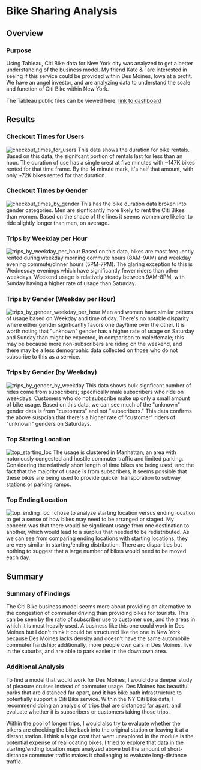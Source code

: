 # Bike Sharing Analysis

## Overview

### Purpose
Using Tableau, Citi Bike data for New York city was analyzed to get a better understanding of the business model. My friend Kate & I are interested in seeing if this service could be provided within Des Moines, Iowa at a profit. We have an angel investor, and are analyzing data to understand the scale and function of Citi Bike within New York.

The Tableau public files can be viewed here: [link to dashboard](https://public.tableau.com/app/profile/kojo0501 "link to dashboard")

## Results

### Checkout Times for Users
![checkout_times_for_users](https://user-images.githubusercontent.com/24308495/147860070-04a09b96-3f17-41fc-9a2f-a89088e0e124.PNG)
This data shows the duration for bike rentals. Based on this data, the signifcant portion of rentals last for less than an hour. The duration of use has a single crest at five minutes with ~147K bikes rented for that time frame. By the 14 minute mark, it's half that amount, with only ~72K bikes rented for that duration.

### Checkout Times by Gender
![checkout_times_by_gender](https://user-images.githubusercontent.com/24308495/147860071-6600ea73-ec3f-45b2-a282-90fdbfc836a3.PNG)
This has the bike duration data broken into gender categories. Men are signficantly more likely to rent the Citi Bikes than women. Based on the shape of the lines it seems women are likelier to ride slightly longer than men, on average.

### Trips by Weekday per Hour
![trips_by_weekday_per_hour](https://user-images.githubusercontent.com/24308495/147860075-f1ca435a-52d1-470a-a522-e19d7a2245aa.PNG)
Based on this data, bikes are most frequently rented during weekday morning commute hours (8AM-9AM) and weekday evening commute/dinner hours (5PM-7PM). The glaring exception to this is Wednesday evenings which have significantly fewer riders than other weekdays. Weekend usage is relatively steady between 9AM-8PM, with Sunday having a higher rate of usage than Saturday.

### Trips by Gender (Weekday per Hour)
![trips_by_gender_weekday_per_hour](https://user-images.githubusercontent.com/24308495/147860077-3a96347b-2edf-4db9-8c9d-02fddac46cc5.PNG)
Men and women have similar patters of usage based on Weekday and time of day. There's no notable disparity where either gender signficantly favors one day/time over the other. It is worth noting that "unknown" gender has a higher rate of usage on Saturday and Sunday than might be expected, in comparison to male/female; this may be because more non-subscribers are riding on the weekend, and there may be a less demogrpahic data collected on those who do not subscribe to this as a service.

### Trips by Gender (by Weekday)
![trips_by_gender_by_weekday](https://user-images.githubusercontent.com/24308495/147860078-a477f41b-7d64-4e9d-b32d-f0403c3d77d4.PNG)
This data shows bulk signficant number of rides come from subscribers; specifically male subscribers who ride on weekdays. Customers who do not subscribe make up only a small amount of bike usage. Based on this data, we can see much of the "unknown" gender data is from "customers" and not "subscribers." This data confirms the above suspcian that there's a higher rate of "customer" riders of "unknown" genders on Saturdays.

### Top Starting Location
![top_starting_loc](https://user-images.githubusercontent.com/24308495/147860079-047dbe75-910f-4eff-83ff-50d2682722df.PNG)
The usage is clustered in Manhattan, an area with notoriously congested and hostile commuter traffic and limited parking. Considering the relatively short length of time bikes are being used, and the fact that the majority of usage is from subscribers, it seems possible that these bikes are being used to provide quicker transporation to subway stations or parking ramps.

### Top Ending Location
![top_ending_loc](https://user-images.githubusercontent.com/24308495/147860080-35a7690b-7809-4c50-9abb-08676e3a8ad5.PNG)
I chose to analyze starting location versus ending location to get a sense of how bikes may need to be arranged or staged. My concern was that there would be signficant usage from one destination to another, which would lead to a surplus that needed to be redistributed. As we can see from comparing ending locations with starting locations, they are very similar in starting/ending distribution. There are disparities but nothing to suggest that a large number of bikes would need to be moved each day.

## Summary

### Summary of Findings
The Citi Bike business model seems more about providing an alternative to the congestion of commuter driving than providing bikes for tourists. This can be seen by the ratio of subscriber use to customer use, and the areas in which it is most heavily used. A business like this one could work in Des Moines but I don't think it could be structured like the one in New York because Des Moines lacks density and doesn't have the same automobile commuter hardship; additionally, more people own cars in Des Moines, live in the suburbs, and are able to park easier in the downtown area.

### Additional Analysis
To find a model that would work for Des Moines, I would do a deeper study of pleasure cruises instead of commuter usage. Des Moines has beautiful parks that are distanced far apart, and it has bike path infrastructure to potentially support a Citi Bike service. Within the NY Citi Bike data, I recommend doing an analysis of trips that are distanced far apart, and evaluate whether it is subscribers or customers taking those trips.

Within the pool of longer trips, I would also try to evaluate whether the bikers are checking the bike back into the original station or leaving it at a distant station. I think a large cost that went unexplored in the module is the potential expense of reallocating bikes. I tried to explore that data in the starting/ending location maps analyzed above but the amount of short-distance commuter traffic makes it challenging to evaluate long-distance traffic.
